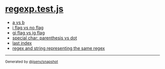 # [regexp.test.js](../regexp.test.js)



- [a vs b](a_vs_b/a_vs_b.md)
- [i flag vs no flag](i_flag_vs_no_flag/i_flag_vs_no_flag.md)
- [gi flag vs ig flag](gi_flag_vs_ig_flag/gi_flag_vs_ig_flag.md)
- [special char: parenthesis vs dot](special_char_parenthesis_vs_dot/special_char_parenthesis_vs_dot.md)
- [last index](last_index/last_index.md)
- [regex and string representing the same regex](regex_and_string_representing_the_same_regex/regex_and_string_representing_the_same_regex.md)

---

<sub>
  Generated by <a href="https://github.com/jsenv/core/tree/main/packages/independent/snapshot">@jsenv/snapshot</a>
</sub>